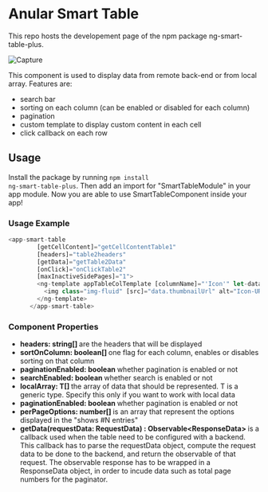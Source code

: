 # Anular Smart Table
This repo hosts the developement page of the npm package ng-smart-table-plus.

![Capture](https://user-images.githubusercontent.com/20605899/117418896-3babec00-af1c-11eb-9e51-341f187f52f9.PNG)

This component is used to display data from remote back-end or from local array.
Features are:
- search bar
- sorting on each column (can be enabled or disabled for each column)
- pagination
- custom template to display custom content in each cell
- click callback on each row


## Usage

Install the package by running <code>npm install ng-smart-table-plus</code>.
Then add an import for "SmartTableModule" in your app module.
Now you are able to use SmartTableComponent inside your app!

### Usage Example
```javascript
<app-smart-table
        [getCellContent]="getCellContentTable1"
        [headers]="table2headers"
        [getData]="getTable2Data"
        [onClick]="onClickTable2"
        [maxInactiveSidePages]="1">
        <ng-template appTableColTemplate [columnName]="'Icon'" let-data='data'>
          <img class="img-fluid" [src]="data.thumbnailUrl" alt="Icon-URL"/>
        </ng-template>
      </app-smart-table>
``` 

### Component Properties
- <b> headers: string[] </b> are the headers that will be displayed 
- <b> sortOnColumn: boolean[] </b> one flag for each column, enables or disables sorting on that column
- <b> paginationEnabled: boolean </b> whether pagination is enabled or not
- <b> searchEnabled: boolean </b> whether search is enabled or not
- <b> localArray: T[] </b> the array of data that should be represented. T is a generic type. Specify this only if you want to work with local data
- <b> paginationEnabled: boolean </b> whether pagination is enabled or not
- <b> perPageOptions: number[] </b> is an array that represent the options displayed in the "shows #N entries"
- <b> getData(requestData: RequestData<T>) : Observable<ResponseData<T>> </b> is a callback used when the table need to be configured with a backend. This callback has to parse the requestData object, compute the request data to be done to the backend, and return the observable of that request. The observable response has to be wrapped in a ResponseData object, in order to incude data such as total page numbers for the paginator.
